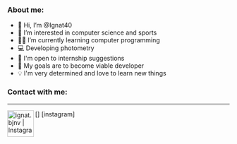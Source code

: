 ### About me:

- 👋 Hi, I’m @Ignat40
- 👀 I’m interested in computer science and sports
- 👨‍💻 I’m currently learning computer programming
- 💻 Developing photometry
- 🛒 I'm open to internship suggestions
- 🚀 My goals are to become viable developer
- 💡 I'm very determined and love to learn new things


### Contact with me:

---

[<img align = "left" alt = "ignat.bjnv | Instagram" width = "60px" src = "https://icon-library.com/images/black-instagram-icon-png/black-instagram-icon-png-7.jpg" />] [instagram]

